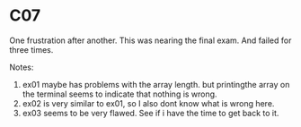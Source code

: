 # C07

One frustration after another. This was nearing the final exam. And failed for three times.

Notes:
1. ex01 maybe has problems with the array length. but printingthe array on the terminal seems to indicate that nothing is wrong.
2. ex02 is very similar to ex01, so I also dont know what is wrong here.
3. ex03 seems to be very flawed. See if i have the time to get back to it.

